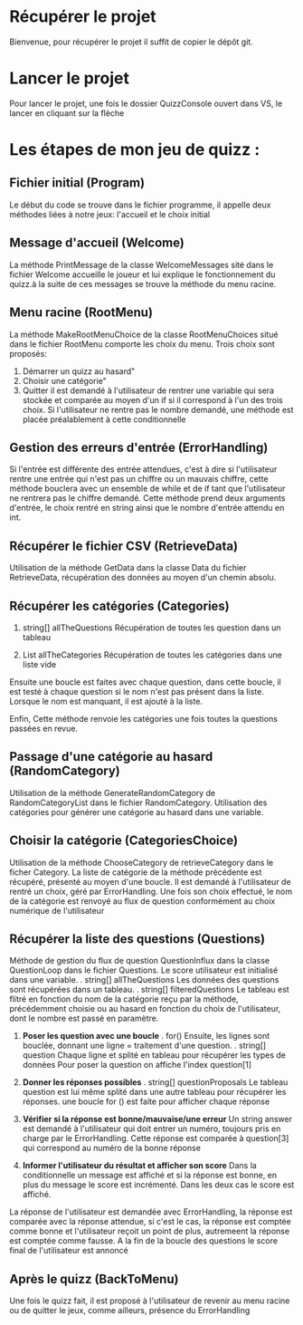 # Récupérer le projet

Bienvenue, pour récupérer le projet il suffit de copier le dépôt git.

# Lancer le projet 

Pour lancer le projet, une fois le dossier QuizzConsole ouvert dans VS, le lancer en cliquant sur la flèche

# Les étapes de mon jeu de quizz :

## Fichier initial (Program)
Le début du code se trouve dans le fichier programme, il appelle deux méthodes liées à notre jeux: l'accueil et le choix initial

## Message d'accueil (Welcome)
La méthode PrintMessage de la classe WelcomeMessages sité dans le fichier Welcome accueille le joueur et lui explique le fonctionnement du quizz.à la suite de ces messages se trouve la méthode du menu racine.

## Menu racine (RootMenu)
La méthode MakeRootMenuChoice de la classe RootMenuChoices situé dans le fichier RootMenu comporte les choix du menu. Trois choix sont proposés:
1. Démarrer un quizz au hasard"
2. Choisir une catégorie"
3. Quitter
il est demandé à l'utilisateur de rentrer une variable qui sera stockée et comparée au moyen d'un if si il correspond à l'un des trois choix. Si l'utilisateur ne rentre pas le nombre demandé, une méthode est placée préalablement à cette conditionnelle

## Gestion des erreurs d'entrée (ErrorHandling)
Si l'entrée est différente des entrée attendues, c'est à dire si l'utilisateur rentre une entrée qui n'est pas un chiffre ou un mauvais chiffre, cette méthode bouclera avec un ensemble de while et de if tant que l'utilisateur ne rentrera pas le chiffre demandé. Cette méthode prend deux arguments d'entrée, le choix rentré en string ainsi que le nombre d'entrée attendu en int.

## Récupérer le fichier CSV (RetrieveData)

Utilisation de la méthode GetData dans la classe Data du fichier RetrieveData, récupération des données au moyen d'un chemin absolu.

## Récupérer les catégories (Categories)
1. string[] allTheQuestions
Récupération de toutes les question dans un tableau

2. List<string> allTheCategories
Récupération de toutes les catégories dans une liste vide

Ensuite une boucle est faites avec chaque question, dans cette boucle, il est testé à chaque question si le nom n'est pas présent dans la liste. Lorsque le nom est manquant, il est ajouté à la liste.

Enfin, Cette méthode renvoie les catégories une fois toutes la questions passées en revue.

## Passage d'une catégorie au hasard (RandomCategory)
Utilisation de la méthode GenerateRandomCategory de RandomCategoryList dans le fichier RandomCategory. Utilisation des catégories pour générer une catégorie au hasard dans une variable.

## Choisir la catégorie (CategoriesChoice)
Utilisation de la méthode ChooseCategory de retrieveCategory dans le ficher Category. La liste de catégorie de la méthode précédente est récupéré, présenté au moyen d'une boucle.
Il est demandé à l'utilisateur de rentré un choix, géré par ErrorHandling.
Une fois son choix effectué, le nom de la catégorie est renvoyé au flux de question conformément au choix numérique de l'utilisateur

## Récupérer la liste des questions (Questions)

Méthode de gestion du flux de question QuestionInflux dans la classe QuestionLoop dans le fichier Questions. Le score utilisateur est initialisé dans une variable.
. string[] allTheQuestions
Les données des questions sont récupérées dans un tableau.
. string[] filteredQuestions
Le tableau est flitré en fonction du nom de la catégorie reçu par la méthode, précédemment choisie ou au hasard en fonction du choix de l'utilisateur, dont le nombre est passé en paramètre.

1. **Poser les question avec une boucle**
. for()
Ensuite, les lignes sont bouclée, donnant une ligne = traitement d'une question. 
. string[] question
Chaque ligne et splité en tableau pour récupérer les types de données
Pour poser la question on affiche l'index question[1]
2. **Donner les réponses possibles**
. string[] questionProposals
Le tableau question est lui même splité dans une autre tableau pour récupérer les réponses.
une boucle for () est faite pour afficher chaque réponse

3. **Vérifier si la réponse est bonne/mauvaise/une erreur**
Un string answer est demandé à l'utilisateur qui doit entrer un numéro, toujours pris en charge par le ErrorHandling. Cette réponse est comparée à question[3] qui correspond au numéro de la bonne réponse

4. **Informer l'utilisateur du résultat et afficher son score**
Dans la conditionnelle un message est affiché et si la réponse est bonne, en plus du message le score est incrémenté. Dans les deux cas le score est affiché.

La réponse de l'utilisateur est demandée avec ErrorHandling, la réponse est comparée avec la réponse attendue, si c'est le cas, la réponse est comptée comme bonne et l'utilisateur reçoit un point de plus, autremeent la réponse est comptée comme fausse.
A la fin de la boucle des questions le score final de l'utilisateur est annoncé

## Après le quizz (BackToMenu)
Une fois le quizz fait, il est proposé à l'utilisateur de revenir au menu racine ou de quitter le jeux, comme ailleurs, présence du ErrorHandling
